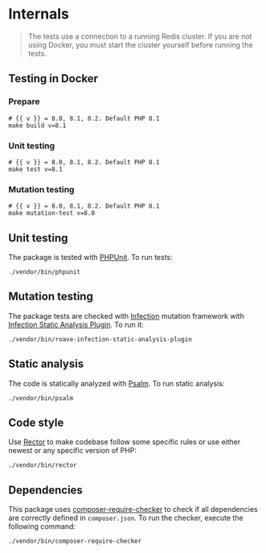 # Internals

> The tests use a connection to a running Redis cluster. If you are not using Docker, you must start the cluster
> yourself before running the tests.

## Testing in Docker

### Prepare

```shell
# {{ v }} = 8.0, 8.1, 8.2. Default PHP 8.1
make build v=8.1
```

### Unit testing

```shell
# {{ v }} = 8.0, 8.1, 8.2. Default PHP 8.1
make test v=8.1
```

### Mutation testing

```shell
# {{ v }} = 8.0, 8.1, 8.2. Default PHP 8.1
make mutation-test v=8.0
```

## Unit testing

The package is tested with [PHPUnit](https://phpunit.de/). To run tests:

```shell
./vendor/bin/phpunit
```

## Mutation testing

The package tests are checked with [Infection](https://infection.github.io/) mutation framework with
[Infection Static Analysis Plugin](https://github.com/Roave/infection-static-analysis-plugin). To run it:

```shell
./vendor/bin/roave-infection-static-analysis-plugin
```

## Static analysis

The code is statically analyzed with [Psalm](https://psalm.dev/). To run static analysis:

```shell
./vendor/bin/psalm
```

## Code style

Use [Rector](https://github.com/rectorphp/rector) to make codebase follow some specific rules or
use either newest or any specific version of PHP:

```shell
./vendor/bin/rector
```

## Dependencies

This package uses [composer-require-checker](https://github.com/maglnet/ComposerRequireChecker) to check if
all dependencies are correctly defined in `composer.json`. To run the checker, execute the following command:

```shell
./vendor/bin/composer-require-checker
```
